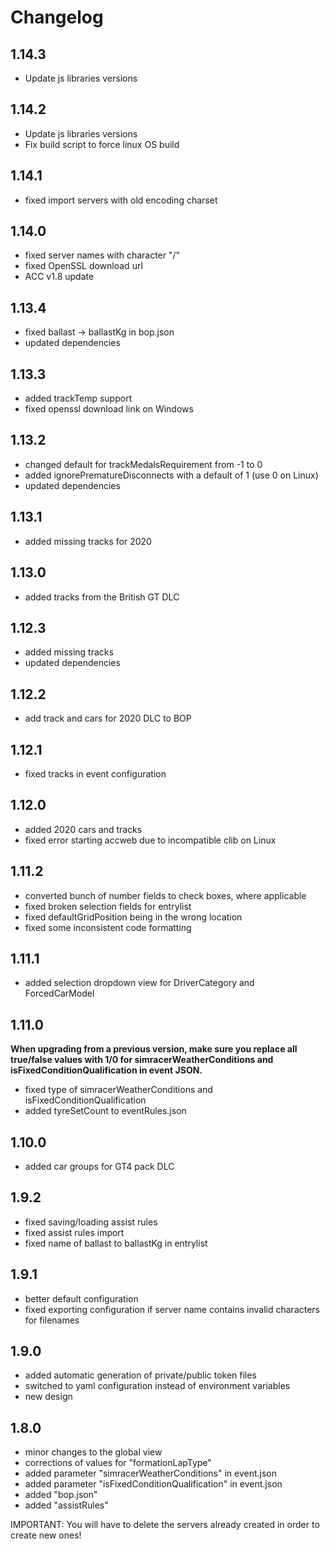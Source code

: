 # Changelog

## 1.14.3
* Update js libraries versions

## 1.14.2
* Update js libraries versions
* Fix build script to force linux OS build

## 1.14.1
* fixed import servers with old encoding charset

## 1.14.0
* fixed server names with character "/"
* fixed OpenSSL download url
* ACC v1.8 update

## 1.13.4

* fixed ballast -> ballastKg in bop.json
* updated dependencies

## 1.13.3

* added trackTemp support
* fixed openssl download link on Windows

## 1.13.2

* changed default for trackMedalsRequirement from -1 to 0
* added ignorePrematureDisconnects with a default of 1 (use 0 on Linux)
* updated dependencies

## 1.13.1

* added missing tracks for 2020

## 1.13.0

* added tracks from the British GT DLC

## 1.12.3

* added missing tracks
* updated dependencies

## 1.12.2

* add track and cars for 2020 DLC to BOP

## 1.12.1

* fixed tracks in event configuration

## 1.12.0

* added 2020 cars and tracks
* fixed error starting accweb due to incompatible clib on Linux

## 1.11.2

* converted bunch of number fields to check boxes, where applicable
* fixed broken selection fields for entrylist
* fixed defaultGridPosition being in the wrong location
* fixed some inconsistent code formatting

## 1.11.1

* added selection dropdown view for DriverCategory and ForcedCarModel

## 1.11.0

**When upgrading from a previous version, make sure you replace all true/false values with 1/0 for simracerWeatherConditions and isFixedConditionQualification in event JSON.**

* fixed type of simracerWeatherConditions and isFixedConditionQualification
* added tyreSetCount to eventRules.json

## 1.10.0

* added car groups for GT4 pack DLC

## 1.9.2

* fixed saving/loading assist rules
* fixed assist rules import
* fixed name of ballast to ballastKg in entrylist

## 1.9.1

* better default configuration
* fixed exporting configuration if server name contains invalid characters for filenames

## 1.9.0

* added automatic generation of private/public token files
* switched to yaml configuration instead of environment variables
* new design

## 1.8.0

* minor changes to the global view
* corrections of values for "formationLapType"
* added parameter "simracerWeatherConditions" in event.json
* added parameter "isFixedConditionQualification" in event.json
* added "bop.json"
* added "assistRules"

IMPORTANT: You will have to delete the servers already created in order to create new ones!

